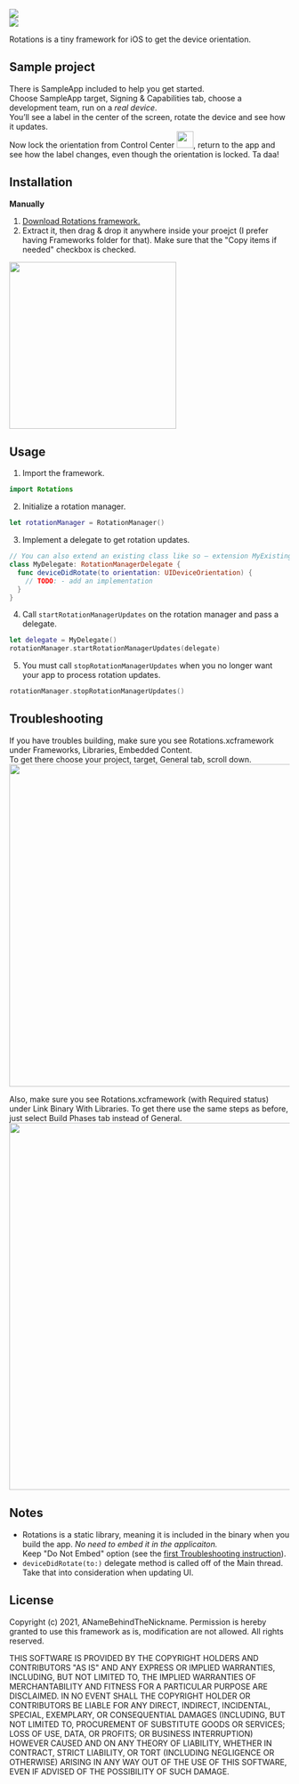 <img src="https://user-images.githubusercontent.com/88666686/143598541-828b5d17-659b-43d5-9628-fc9c63c2356c.png"/></br>
<img src="https://img.shields.io/badge/iOS-9.0+-00ADD8?logo=apple"/>

Rotations is a tiny framework for iOS to get the device orientation. 

## Sample project
There is SampleApp included to help you get started.</br>
Choose SampleApp target, Signing & Capabilities tab, choose a development team, run on a *real device*.</br>
You’ll see a label in the center of the screen, rotate the device and see how it updates.</br>
Now lock the orientation from Control Center <img src="https://user-images.githubusercontent.com/88666686/143764666-40641cbc-254e-45ce-a476-a48c8f4078d4.png" width="30px"/>, return to the app and see how the label changes, even though the orientation is locked. Ta daa!

## Installation
**Manually**
1. [Download Rotations framework.](https://github.com/ANameBehindTheNickname/Rotations/releases/download/v1.0/Rotations.xcframework.zip)
2. Extract it, then drag & drop it anywhere inside your proejct (I prefer having Frameworks folder for that). Make sure that the "Copy items if needed" checkbox is checked.</br>
<img src="https://user-images.githubusercontent.com/88666686/143690168-5f557cf1-cda2-4545-a9b7-e7021b7c62e3.png" width="300px"/>

## Usage
1. Import the framework.
```Swift
import Rotations
```
2. Initialize a rotation manager.
```Swift
let rotationManager = RotationManager()
```
3. Implement a delegate to get rotation updates.
```Swift
// You can also extend an existing class like so – extension MyExistingClass: RotationManagerDelegate { ... }
class MyDelegate: RotationManagerDelegate {
  func deviceDidRotate(to orientation: UIDeviceOrientation) {
    // TODO: - add an implementation
  }
}
```
4. Call `startRotationManagerUpdates` on the rotation manager and pass a delegate.
```Swift
let delegate = MyDelegate()
rotationManager.startRotationManagerUpdates(delegate)
```
5. You must call `stopRotationManagerUpdates` when you no longer want your app to process rotation updates.</br>
```Swift
rotationManager.stopRotationManagerUpdates()
```

## Troubleshooting
If you have troubles building, make sure you see Rotations.xcframework under Frameworks, Libraries, Embedded Content.</br>
To get there choose your project, target, General tab, scroll down.
<img src="https://user-images.githubusercontent.com/88666686/143690166-325f56ac-2ee4-4cb4-b4a4-f605ee0d9e3e.png" width="580px"/></br>

Also, make sure you see Rotations.xcframework (with Required status) under Link Binary With Libraries. To get there use the same steps as before, just select Build Phases tab instead of General.
<img src="https://user-images.githubusercontent.com/88666686/143690167-e3482b32-565e-4b49-961c-bd2623ac9cca.png" width="660px"/></br>

## Notes
- Rotations is a static library, meaning it is included in the binary when you build the app. *No need to embed it in the applicaiton.*</br>
Keep "Do Not Embed" option (see the [first Troubleshooting instruction](#troubleshooting)).
- `deviceDidRotate(to:)` delegate method is called off of the Main thread. Take that into consideration when updating UI.

## License
Copyright (c) 2021, ANameBehindTheNickname. Permission is hereby granted to use this framework as is, modification are not allowed. All rights reserved.

THIS SOFTWARE IS PROVIDED BY THE COPYRIGHT HOLDERS AND CONTRIBUTORS "AS IS"
AND ANY EXPRESS OR IMPLIED WARRANTIES, INCLUDING, BUT NOT LIMITED TO, THE
IMPLIED WARRANTIES OF MERCHANTABILITY AND FITNESS FOR A PARTICULAR PURPOSE ARE
DISCLAIMED. IN NO EVENT SHALL THE COPYRIGHT HOLDER OR CONTRIBUTORS BE LIABLE
FOR ANY DIRECT, INDIRECT, INCIDENTAL, SPECIAL, EXEMPLARY, OR CONSEQUENTIAL
DAMAGES (INCLUDING, BUT NOT LIMITED TO, PROCUREMENT OF SUBSTITUTE GOODS OR
SERVICES; LOSS OF USE, DATA, OR PROFITS; OR BUSINESS INTERRUPTION) HOWEVER
CAUSED AND ON ANY THEORY OF LIABILITY, WHETHER IN CONTRACT, STRICT LIABILITY,
OR TORT (INCLUDING NEGLIGENCE OR OTHERWISE) ARISING IN ANY WAY OUT OF THE USE
OF THIS SOFTWARE, EVEN IF ADVISED OF THE POSSIBILITY OF SUCH DAMAGE.
